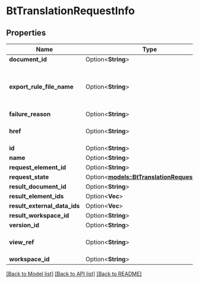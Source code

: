 # BtTranslationRequestInfo

## Properties

Name | Type | Description | Notes
------------ | ------------- | ------------- | -------------
**document_id** | Option<**String**> |  | [optional]
**export_rule_file_name** | Option<**String**> | The file name after evaluating a rule for the given `formatName`. `NULL` if `evaluateExportRule=false` or if the export rule is not found. | [optional]
**failure_reason** | Option<**String**> |  | [optional]
**href** | Option<**String**> | URI to fetch complete information of the resource. | [optional]
**id** | Option<**String**> | Id of the resource. | [optional]
**name** | Option<**String**> | Name of the resource. | [optional]
**request_element_id** | Option<**String**> |  | [optional]
**request_state** | Option<[**models::BtTranslationRequestState**](BTTranslationRequestState.md)> |  | [optional]
**result_document_id** | Option<**String**> |  | [optional]
**result_element_ids** | Option<**Vec<String>**> |  | [optional]
**result_external_data_ids** | Option<**Vec<String>**> |  | [optional]
**result_workspace_id** | Option<**String**> |  | [optional]
**version_id** | Option<**String**> |  | [optional]
**view_ref** | Option<**String**> | URI to visualize the resource in a webclient if applicable. | [optional]
**workspace_id** | Option<**String**> |  | [optional]

[[Back to Model list]](../README.md#documentation-for-models) [[Back to API list]](../README.md#documentation-for-api-endpoints) [[Back to README]](../README.md)


